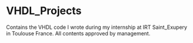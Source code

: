 # VHDL_Projects
Contains the VHDL code I wrote during my internship at IRT Saint_Exupery in Toulouse France. All contents approved by management. 
